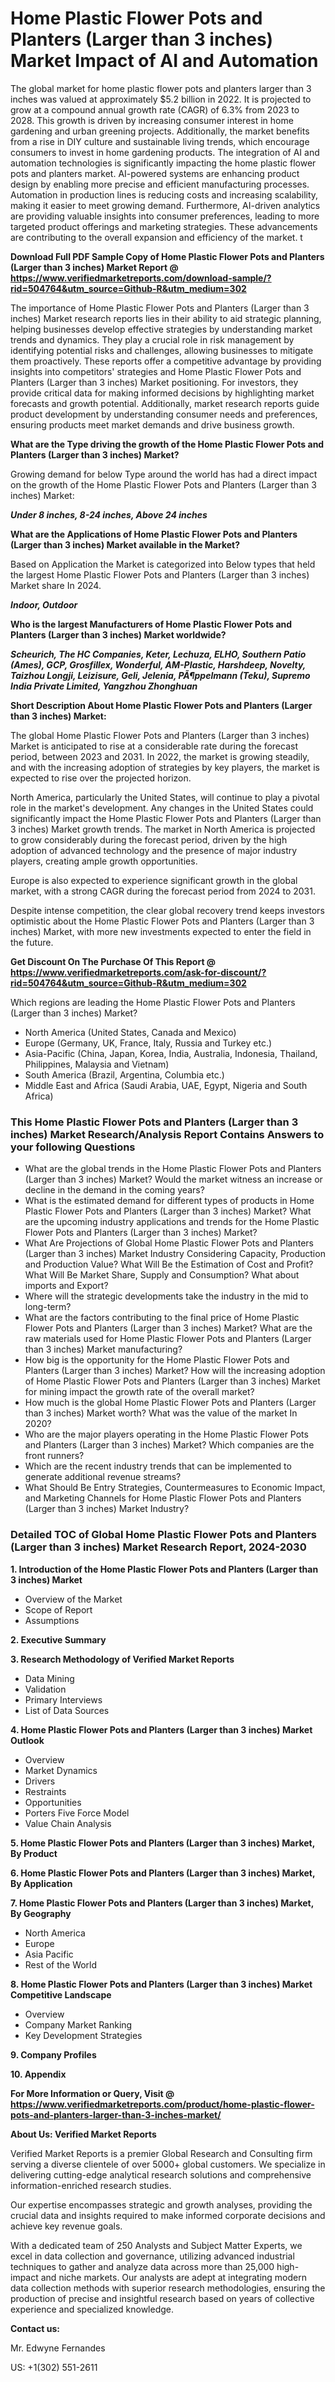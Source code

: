 <meta name="title" content="Global  Home Plastic Flower Pots and Planters (Larger than 3 inches) Market Impact of AI and Automation"><meta name="description" content="  The global market for home plastic flower pots and planters larger than 3 inches was valued at approximately $5.2 billion in 2022. It is projected to grow at a compound"><meta name="title" content=" Home Plastic Flower Pots and Planters (Larger than 3 inches) Market Size, Share, Scope, Trends, Growth, Opportunities, Analysis, Forecast"> <h1>Home Plastic Flower Pots and Planters (Larger than 3 inches) Market Impact of AI and Automation</h1> The global market for home plastic flower pots and planters larger than 3 inches was valued at approximately $5.2 billion in 2022. It is projected to grow at a compound annual growth rate (CAGR) of 6.3% from 2023 to 2028. This growth is driven by increasing consumer interest in home gardening and urban greening projects. Additionally, the market benefits from a rise in DIY culture and sustainable living trends, which encourage consumers to invest in home gardening products. The integration of AI and automation technologies is significantly impacting the home plastic flower pots and planters market. AI-powered systems are enhancing product design by enabling more precise and efficient manufacturing processes. Automation in production lines is reducing costs and increasing scalability, making it easier to meet growing demand. Furthermore, AI-driven analytics are providing valuable insights into consumer preferences, leading to more targeted product offerings and marketing strategies. These advancements are contributing to the overall expansion and efficiency of the market. t</p><p id="" class=""><strong>Download Full PDF Sample Copy of Home Plastic Flower Pots and Planters (Larger than 3 inches) Market Report @ <a href="https://www.verifiedmarketreports.com/download-sample/?rid=504764&utm_source=Github-R&utm_medium=302" target="_blank">https://www.verifiedmarketreports.com/download-sample/?rid=504764&utm_source=Github-R&utm_medium=302</a></strong></p><p>The importance of&nbsp;Home Plastic Flower Pots and Planters (Larger than 3 inches) Market research reports lies in their ability to aid strategic planning, helping businesses develop effective strategies by understanding market trends and dynamics. They play a crucial role in risk management by identifying potential risks and challenges, allowing businesses to mitigate them proactively. These reports offer a competitive advantage by providing insights into competitors' strategies and Home Plastic Flower Pots and Planters (Larger than 3 inches) Market positioning. For investors, they provide critical data for making informed decisions by highlighting market forecasts and growth potential. Additionally, market research reports guide product development by understanding consumer needs and preferences, ensuring products meet market demands and drive business growth.</p><p><strong>What are the&nbsp;Type driving the growth of the Home Plastic Flower Pots and Planters (Larger than 3 inches) Market?</strong></p><p id="" class="">Growing demand for below Type around the world has had a direct impact on the growth of the Home Plastic Flower Pots and Planters (Larger than 3 inches) Market:</p><em><strong>Under 8 inches, 8-24 inches, Above 24 inches</strong></em></p><strong>What are the&nbsp;Applications&nbsp;of Home Plastic Flower Pots and Planters (Larger than 3 inches) Market available in the Market?</strong></p><p id="" class="">Based on Application the Market is categorized into Below types that held the largest Home Plastic Flower Pots and Planters (Larger than 3 inches) Market share In 2024.</p><em><strong>Indoor, Outdoor</strong></em></p><strong>Who is the largest Manufacturers of Home Plastic Flower Pots and Planters (Larger than 3 inches) Market worldwide?</strong></p><p><em><strong>Scheurich, The HC Companies, Keter, Lechuza, ELHO, Southern Patio (Ames), GCP, Grosfillex, Wonderful, AM-Plastic, Harshdeep, Novelty, Taizhou Longji, Leizisure, Geli, Jelenia, PÃ¶ppelmann (Teku), Supremo India Private Limited, Yangzhou Zhonghuan</strong></em></p><p id="" class=""><strong>Short Description About Home Plastic Flower Pots and Planters (Larger than 3 inches) Market:</strong></p><p>The global Home Plastic Flower Pots and Planters (Larger than 3 inches) Market is anticipated to rise at a considerable rate during the forecast period, between 2023 and 2031. In 2022, the market is growing steadily, and with the increasing adoption of strategies by key players, the market is expected to rise over the projected horizon.</p><p>North America, particularly the United States, will continue to play a pivotal role in the market's development. Any changes in the United States could significantly impact the Home Plastic Flower Pots and Planters (Larger than 3 inches) Market growth trends. The market in North America is projected to grow considerably during the forecast period, driven by the high adoption of advanced technology and the presence of major industry players, creating ample growth opportunities.</p><p>Europe is also expected to experience significant growth in the global market, with a strong CAGR during the forecast period from 2024 to 2031.</p><p>Despite intense competition, the clear global recovery trend keeps investors optimistic about the Home Plastic Flower Pots and Planters (Larger than 3 inches) Market, with more new investments expected to enter the field in the future.</p><p id="" class=""><strong>Get Discount On The Purchase Of This Report @ <a href="https://www.verifiedmarketreports.com/ask-for-discount/?rid=504764&utm_source=Github-R&utm_medium=302" target="_blank">https://www.verifiedmarketreports.com/ask-for-discount/?rid=504764&utm_source=Github-R&utm_medium=302</a></strong></p>Which regions are leading the Home Plastic Flower Pots and Planters (Larger than 3 inches) Market?</p><ul><li>North America (United States, Canada and Mexico)</li><li>Europe (Germany, UK, France, Italy, Russia and Turkey etc.)</li><li>Asia-Pacific (China, Japan, Korea, India, Australia, Indonesia, Thailand, Philippines, Malaysia and Vietnam)</li><li>South America (Brazil, Argentina, Columbia etc.)</li><li>Middle East and Africa (Saudi Arabia, UAE, Egypt, Nigeria and South Africa)</li></ul><h3 id="" class="">This Home Plastic Flower Pots and Planters (Larger than 3 inches) Market Research/Analysis Report Contains Answers to your following Questions</h3><ul><li>What are the global trends in the Home Plastic Flower Pots and Planters (Larger than 3 inches) Market? Would the market witness an increase or decline in the demand in the coming years?</li><li>What is the estimated demand for different types of products in Home Plastic Flower Pots and Planters (Larger than 3 inches) Market? What are the upcoming industry applications and trends for the Home Plastic Flower Pots and Planters (Larger than 3 inches) Market?</li><li>What Are Projections of Global Home Plastic Flower Pots and Planters (Larger than 3 inches) Market Industry Considering Capacity, Production and Production Value? What Will Be the Estimation of Cost and Profit? What Will Be Market Share, Supply and Consumption? What about imports and Export?</li><li>Where will the strategic developments take the industry in the mid to long-term?</li><li>What are the factors contributing to the final price of Home Plastic Flower Pots and Planters (Larger than 3 inches) Market? What are the raw materials used for Home Plastic Flower Pots and Planters (Larger than 3 inches) Market manufacturing?</li><li>How big is the opportunity for the Home Plastic Flower Pots and Planters (Larger than 3 inches) Market? How will the increasing adoption of Home Plastic Flower Pots and Planters (Larger than 3 inches) Market for mining impact the growth rate of the overall market?</li><li>How much is the global Home Plastic Flower Pots and Planters (Larger than 3 inches) Market worth? What was the value of the market In 2020?</li><li>Who are the major players operating in the Home Plastic Flower Pots and Planters (Larger than 3 inches) Market? Which companies are the front runners?</li><li>Which are the recent industry trends that can be implemented to generate additional revenue streams?</li><li>What Should Be Entry Strategies, Countermeasures to Economic Impact, and Marketing Channels for Home Plastic Flower Pots and Planters (Larger than 3 inches) Market Industry?</li></ul><h3 id="" class="">Detailed TOC of Global Home Plastic Flower Pots and Planters (Larger than 3 inches) Market Research Report, 2024-2030</h3><p id="" class=""><strong>1. Introduction of the Home Plastic Flower Pots and Planters (Larger than 3 inches) Market</strong></p><ul><li>Overview of the Market</li><li>Scope of Report</li><li>Assumptions</li></ul><p id="" class=""><strong>2. Executive Summary</strong></p><p id="" class=""><strong>3. Research Methodology of Verified Market Reports</strong></p><ul><li>Data Mining</li><li>Validation</li><li>Primary Interviews</li><li>List of Data Sources</li></ul><p id="" class=""><strong>4. Home Plastic Flower Pots and Planters (Larger than 3 inches) Market Outlook</strong></p><ul><li>Overview</li><li>Market Dynamics</li><li>Drivers</li><li>Restraints</li><li>Opportunities</li><li>Porters Five Force Model</li><li>Value Chain Analysis</li></ul><p id="" class=""><strong>5. Home Plastic Flower Pots and Planters (Larger than 3 inches) Market, By Product</strong></p><p id="" class=""><strong>6. Home Plastic Flower Pots and Planters (Larger than 3 inches) Market, By Application</strong></p><p id="" class=""><strong>7. Home Plastic Flower Pots and Planters (Larger than 3 inches) Market, By Geography</strong></p><ul><li>North America</li><li>Europe</li><li>Asia Pacific</li><li>Rest of the World</li></ul><p id="" class=""><strong>8. Home Plastic Flower Pots and Planters (Larger than 3 inches) Market Competitive Landscape</strong></p><ul><li>Overview</li><li>Company Market Ranking</li><li>Key Development Strategies</li></ul><p id="" class=""><strong>9. Company Profiles</strong></p><p id="" class=""><strong>10. Appendix</strong></p><p id="" class=""><strong>For More Information or Query, Visit @ <a href="https://www.verifiedmarketreports.com/product/home-plastic-flower-pots-and-planters-larger-than-3-inches-market/" target="_blank">https://www.verifiedmarketreports.com/product/home-plastic-flower-pots-and-planters-larger-than-3-inches-market/</a></strong></p><p id="" class=""><strong>About Us: Verified Market Reports</strong></p><p id="" class="">Verified Market Reports is a premier Global Research and Consulting firm serving a diverse clientele of over 5000+ global customers. We specialize in delivering cutting-edge analytical research solutions and comprehensive information-enriched research studies.</p><p id="" class="">Our expertise encompasses strategic and growth analyses, providing the crucial data and insights required to make informed corporate decisions and achieve key revenue goals.</p><p id="" class="">With a dedicated team of 250 Analysts and Subject Matter Experts, we excel in data collection and governance, utilizing advanced industrial techniques to gather and analyze data across more than 25,000 high-impact and niche markets. Our analysts are adept at integrating modern data collection methods with superior research methodologies, ensuring the production of precise and insightful research based on years of collective experience and specialized knowledge.</p><p id="" class=""><strong>Contact us:</strong></p><p id="" class="">Mr. Edwyne Fernandes</p><p id="" class="">US: +1(302) 551-2611</p>